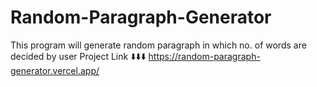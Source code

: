 # Random-Paragraph-Generator
 This program will generate random paragraph in which no. of words are decided by user 
 Project Link ⬇️⬇️⬇️
https://random-paragraph-generator.vercel.app/
